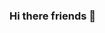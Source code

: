 ### Hi there friends 👋

<!--
**Fncbravo/Fncbravo** is a ✨ _special_ ✨ repository because its `README.md` (this file) appears on your GitHub profile.
https://holopin.me/fncbravo
Here are some ideas to get you started:

- 🔭 I’m currently working on ...
- 🌱 I’m currently learning ...
- 👯 I’m looking to collaborate on ...
- 🤔 I’m looking for help with ...
- 💬 Ask me about ...
- 📫 How to reach me: ...
- 😄 Pronouns: ...
- ⚡ Fun fact: ...
-->
